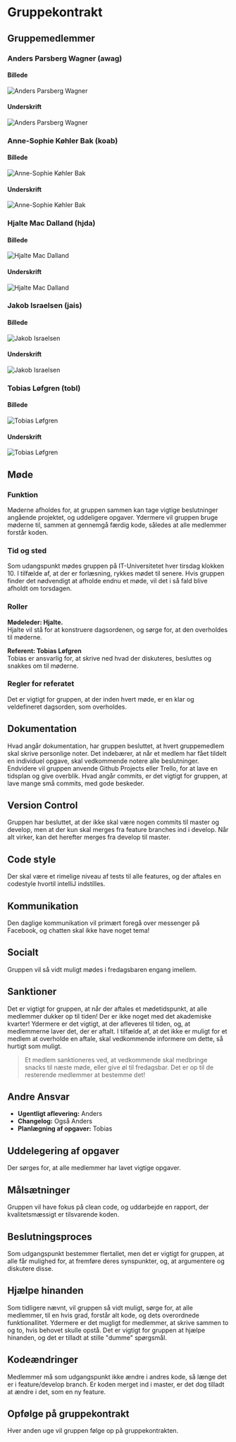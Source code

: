 # Gruppekontrakt
## Gruppemedlemmer
### Anders Parsberg Wagner (awag)
#### Billede
![](https://github.itu.dk/trbj/BFST19_GroupG/Docs/Img/awag.jpg "Anders Parsberg Wagner")
#### Underskrift
![](https://github.itu.dk/trbj/BFST19_GroupG/Docs/Img/awag_underskrift.png "Anders Parsberg Wagner")

### Anne-Sophie Køhler Bak (koab)
#### Billede
![](https://github.itu.dk/trbj/BFST19_GroupG/Docs/Img/koab.png "Anne-Sophie Køhler Bak")
#### Underskrift
![](https://github.itu.dk/trbj/BFST19_GroupG/Docs/Img/koab_underskrift.png "Anne-Sophie Køhler Bak")


### Hjalte Mac Dalland (hjda)
#### Billede
![](https://github.itu.dk/trbj/BFST19_GroupG/Docs/Img/hjda.jpg "Hjalte Mac Dalland")
#### Underskrift
![](https://github.itu.dk/trbj/BFST19_GroupG/Docs/Img/hjda_underskrift.jpg "Hjalte Mac Dalland")

### Jakob Israelsen (jais)
#### Billede
![](https://github.itu.dk/trbj/BFST19_GroupG/Docs/Img/jais.jpg "Jakob Israelsen")
#### Underskrift
![](https://github.itu.dk/trbj/BFST19_GroupG/Docs/Img/jais_underskrift.jpg "Jakob Israelsen")

### Tobias Løfgren (tobl)
#### Billede
![](https://github.itu.dk/trbj/BFST19_GroupG/Docs/Img/tobl.jpg "Tobias Løfgren")
#### Underskrift
![](https://github.itu.dk/trbj/BFST19_GroupG/Docs/Img/tobl_underskrift.png "Tobias Løfgren")

## Møde
### Funktion
Møderne afholdes for, at gruppen sammen kan tage vigtige beslutninger angående projektet, og uddeligere opgaver. Ydermere vil gruppen bruge møderne til, sammen at gennemgå færdig kode, således at alle medlemmer forstår koden.

### Tid og sted
Som udangspunkt mødes gruppen på IT-Universitetet hver tirsdag klokken 10. I tilfælde af, at der er forlæsning, rykkes mødet til senere. Hvis gruppen finder det nødvendigt at afholde endnu et møde, vil det i så fald blive afholdt om torsdagen.

### Roller
**Mødeleder: Hjalte.**  
 Hjalte vil stå for at konstruere dagsordenen, og sørge for, at den overholdes til møderne.

**Referent: Tobias Løfgren**  
Tobias er ansvarlig for, at skrive ned hvad der diskuteres, besluttes og snakkes om til møderne.

### Regler for referatet
Det er vigtigt for gruppen, at der inden hvert møde, er en klar og veldefineret dagsorden, som overholdes.

## Dokumentation
Hvad angår dokumentation, har gruppen besluttet, at hvert gruppemedlem skal skrive personlige noter. Det indebærer, at når et medlem har fået tildelt en individuel opgave, skal vedkommende notere alle beslutninger.  
Endvidere vil gruppen anvende Github Projects eller Trello, for at lave en tidsplan og give overblik.
Hvad angår commits, er det vigtigt for gruppen, at lave mange små commits, med gode beskeder.

## Version Control
Gruppen har besluttet, at der ikke skal være nogen commits til master og develop, men at der kun skal merges fra feature branches ind i develop. Når alt virker, kan det herefter merges fra develop til master.

## Code style
Der skal være et rimelige niveau af tests til alle features, og der aftales en codestyle hvortil intelliJ indstilles.

## Kommunikation
Den daglige kommunikation vil primært foregå over messenger på Facebook, og chatten skal ikke have noget tema!

## Socialt
Gruppen vil så vidt muligt mødes i fredagsbaren engang imellem.

## Sanktioner
Det er vigtigt for gruppen, at når der aftales et mødetidspunkt, at alle medlemmer dukker op til tiden! Der er ikke noget med det akademiske kvarter!
Ydermere er det vigtigt, at der afleveres til tiden, og, at medlemmerne laver det, der er aftalt. I tilfælde af, at det ikke er muligt for et medlem at overholde en aftale, skal vedkommende informere om dette, så hurtigt som muligt.   
>Et medlem sanktioneres ved, at vedkommende skal medbringe snacks til næste møde, eller give øl til fredagsbar. Det er op til de resterende medlemmer at bestemme det!

## Andre Ansvar
* **Ugentligt aflevering:** Anders
* **Changelog:** Også Anders
* **Planlægning af opgaver:** Tobias

## Uddelegering af opgaver
Der sørges for, at alle medlemmer har lavet vigtige opgaver.

## Målsætninger
Gruppen vil have fokus på clean code, og uddarbejde en rapport, der kvalitetsmæssigt er tilsvarende koden.


## Beslutningsproces
Som udgangspunkt bestemmer flertallet, men det er vigtigt for gruppen, at alle får mulighed for, at fremføre deres synspunkter, og, at argumentere og diskutere disse.


## Hjælpe hinanden
Som tidligere nævnt, vil gruppen så vidt muligt, sørge for, at alle medlemmer, til en hvis grad, forstår alt kode, og dets overordnede funktionallitet. Ydermere er det mugligt for medlemmer, at skrive sammen to og to, hvis behovet skulle opstå. Det er vigtigt for gruppen at hjælpe hinanden, og det er tilladt at stille "dumme" spørgsmål.

## Kodeændringer
Medlemmer må som udgangspunkt ikke ændre i andres kode, så længe det er i feature/develop branch. Er koden merget ind i master, er det dog tilladt at ændre i det, som en ny feature.


## Opfølge på gruppekontrakt
Hver anden uge vil gruppen følge op på gruppekontrakten.
